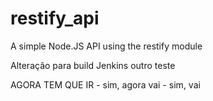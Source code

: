 # restify_api
A simple Node.JS API using the restify module


Alteração para build Jenkins outro teste

AGORA TEM QUE IR - sim, agora vai - sim, vai
